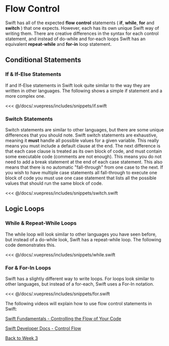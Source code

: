 # Flow Control

Swift has all of the expected **flow control** statements ( **if**, **while**, **for** and **switch** ) that one expects. However, each has its own unique Swift way of writing them. There are creative differences in the syntax for each control statement, and instead of do-while and for-each loops Swift has an equivalent **repeat-while** and **for-in** loop statement.

## Conditional Statements

### If & If-Else Statements

If and If-Else statements in Swift look quite similar to the way they are written in other languages.  The following shows a simple if statement and a more complex one.

<!-- INSERT IF and IF-ELSE SNIPPET -->
<<< @/docs/.vuepress/includes/snippets/if.swift

### Switch Statements

Switch statements are similar to other languages, but there are some unique differences that you should note.  Swift switch statements are exhaustive, meaning it **must** handle all possible values for a given variable.  This really means you must include a default clause at the end.  The next difference is that each case clause is treated as its own block of code, and must contain some executable code (comments are not enough).  This means you do not need to add a break statement at the end of each case statement.  This also means that there is no automatic "fall-through" from one case to the next.  If you wish to have multiple case statements all fall-through to execute one block of code you must use one case statement that lists all the possible values that should run the same block of code.

<!-- INSERT IF and SWITCH SNIPPET -->
<<< @/docs/.vuepress/includes/snippets/switch.swift


## Logic Loops

### While & Repeat-While Loops

The while loop will look similar to other languages you have seen before, but instead of a do-while look, Swift has a repeat-while loop.  The following code demonstrates this.

<!-- INSERT WHILE LOOP SNIPPET -->
<<< @/docs/.vuepress/includes/snippets/while.swift

### For & For-In Loops

Swift has a slightly different way to write loops.  For loops look similar to other languages, but instead of a for-each, Swift uses a For-In notation.

<!-- INSERT FOR LOOP SNIPPET -->
<<< @/docs/.vuepress/includes/snippets/for.swift

The following videos will explain how to use flow control statements in Swift:

<!-- [Swift 5 Essential Training - The if Statement <Badge text="Lynda"/>](https://www.linkedin.com/learning/swift-5-essential-training/the-if-statement?u=2199673) -->

<!-- [Swift 5 Essential Training - Use for-in loops <Badge text="Lynda"/>](https://www.linkedin.com/learning/swift-5-essential-training/using-for-in-loops?u=2199673) -->

<!-- [Swift 5 Essential Training - While Loops <Badge text="Lynda"/>](https://www.linkedin.com/learning/swift-5-essential-training/while-loops?u=2199673) -->

<!-- [Swift 5 Essential Training - The Switch Statement <Badge text="Lynda"/>](https://www.linkedin.com/learning/swift-5-essential-training/the-switch-statement?u=2199673) -->

[Swift Fundamentals - Controlling the Flow of Your Code <Badge text="Pluralsight"/>](https://app.pluralsight.com/course-player?clipId=33af5c7f-ea65-48af-8978-3d2cd46b3388)

[Swift Developer Docs - Control Flow](https://docs.swift.org/swift-book/LanguageGuide/ControlFlow.html)

[Back to Week 3](./index.md#during-class)
